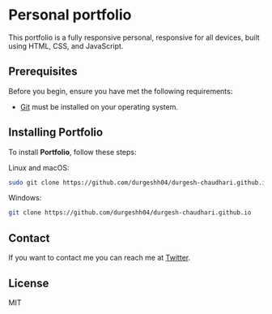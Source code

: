 # Personal portfolio

This portfolio is a fully responsive personal, responsive for all devices, built using HTML, CSS, and JavaScript.


## Prerequisites

Before you begin, ensure you have met the following requirements:

* [Git](https://git-scm.com/downloads "Download Git") must be installed on your operating system.

## Installing Portfolio

To install **Portfolio**, follow these steps:

Linux and macOS:

```bash
sudo git clone https://github.com/durgeshh04/durgesh-chaudhari.github.io
```

Windows:

```bash
git clone https://github.com/durgeshh04/durgesh-chaudhari.github.io
```

## Contact

If you want to contact me you can reach me at [Twitter](https://x.com/Durgeshh_04).

## License

MIT
